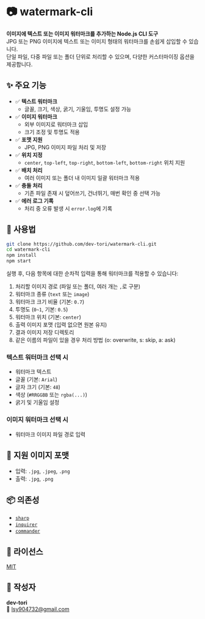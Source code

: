 # 📷 watermark-cli

**이미지에 텍스트 또는 이미지 워터마크를 추가하는 Node.js CLI 도구**  
JPG 또는 PNG 이미지에 텍스트 또는 이미지 형태의 워터마크를 손쉽게 삽입할 수 있습니다.  
단일 파일, 다중 파일 또는 폴더 단위로 처리할 수 있으며, 다양한 커스터마이징 옵션을 제공합니다.

## ✨ 주요 기능

- ✅ **텍스트 워터마크**
  - 글꼴, 크기, 색상, 굵기, 기울임, 투명도 설정 가능
- ✅ **이미지 워터마크**
  - 외부 이미지로 워터마크 삽입
  - 크기 조정 및 투명도 적용
- ✅ **포맷 지원**
  - JPG, PNG 이미지 파일 처리 및 저장
- ✅ **위치 지정**
  - `center`, `top-left`, `top-right`, `bottom-left`, `bottom-right` 위치 지원
- ✅ **배치 처리**
  - 여러 이미지 또는 폴더 내 이미지 일괄 워터마크 적용
- ✅ **충돌 처리**
  - 기존 파일 존재 시 덮어쓰기, 건너뛰기, 매번 확인 중 선택 가능
- ✅ **에러 로그 기록**
  - 처리 중 오류 발생 시 `error.log`에 기록

## 🚀 사용법

```bash
git clone https://github.com/dev-tori/watermark-cli.git
cd watermark-cli
npm install
npm start
```

실행 후, 다음 항목에 대한 순차적 입력을 통해 워터마크를 적용할 수 있습니다:

1. 처리할 이미지 경로 (파일 또는 폴더, 여러 개는 `,`로 구분)
2. 워터마크 종류 (`text` 또는 `image`)
3. 워터마크 크기 비율 (기본: `0.7`)
4. 투명도 (`0~1`, 기본: `0.5`)
5. 워터마크 위치 (기본: `center`)
6. 출력 이미지 포맷 (입력 없으면 원본 유지)
7. 결과 이미지 저장 디렉토리
8. 같은 이름의 파일이 있을 경우 처리 방법 (o: overwrite, s: skip, a: ask)

### 텍스트 워터마크 선택 시

- 워터마크 텍스트
- 글꼴 (기본: `Arial`)
- 글자 크기 (기본: `48`)
- 색상 (`#RRGGBB` 또는 `rgba(...)`)
- 굵기 및 기울임 설정

### 이미지 워터마크 선택 시

- 워터마크 이미지 파일 경로 입력

## 🧪 지원 이미지 포맷

- 입력: `.jpg`, `.jpeg`, `.png`
- 출력: `.jpg`, `.png`

## 📦 의존성

- [`sharp`](https://github.com/lovell/sharp)
- [`inquirer`](https://github.com/SBoudrias/Inquirer.js)
- [`commander`](https://github.com/tj/commander.js)

## 📄 라이선스

[MIT](./LICENSE)

## 👤 작성자

**dev-tori**  
📧 lsy904732@gmail.com
